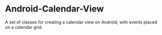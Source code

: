 Android-Calendar-View
=====================

A set of classes for creating a calendar view on Android, with events placed on a calendar grid.
